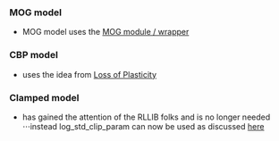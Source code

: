 ### MOG model
* MOG model uses the [MOG module / wrapper](https://github.com/tlaurie99/reinforcement_learning/blob/main/MoG/MoG_module.py)


### CBP model
* uses the idea from [Loss of Plasticity](https://www.nature.com/articles/s41586-024-07711-7 "LOP/CBP")

### Clamped model
* has gained the attention of the RLLIB folks and is no longer needed
⋅⋅⋅instead log_std_clip_param can now be used as discussed [here](https://discuss.ray.io/t/ppo-nan-in-actor-logits/15140/7)

